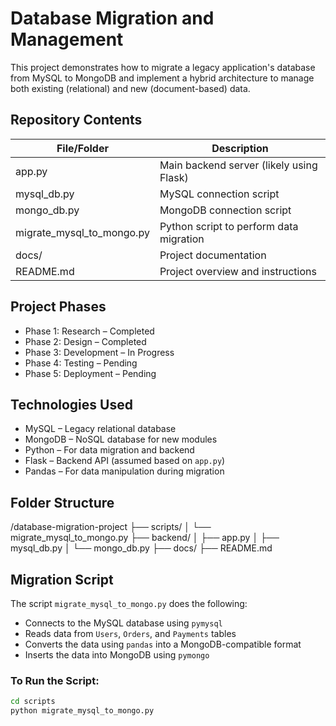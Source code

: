 # Database Migration and Management

This project demonstrates how to migrate a legacy application's database from MySQL to MongoDB and implement a hybrid architecture to manage both existing (relational) and new (document-based) data.

## Repository Contents

| File/Folder               | Description                                      |
|---------------------------|--------------------------------------------------|
| app.py                    | Main backend server (likely using Flask)         |
| mysql_db.py               | MySQL connection script                          |
| mongo_db.py               | MongoDB connection script                        |
| migrate_mysql_to_mongo.py| Python script to perform data migration          |
| docs/                     | Project documentation                            |
| README.md                 | Project overview and instructions                |

## Project Phases

- Phase 1: Research – Completed
- Phase 2: Design – Completed
- Phase 3: Development – In Progress
- Phase 4: Testing – Pending
- Phase 5: Deployment – Pending

## Technologies Used

- MySQL – Legacy relational database
- MongoDB – NoSQL database for new modules
- Python – For data migration and backend
- Flask – Backend API (assumed based on `app.py`)
- Pandas – For data manipulation during migration

## Folder Structure
/database-migration-project
├── scripts/
│ └── migrate_mysql_to_mongo.py
├── backend/
│ ├── app.py
│ ├── mysql_db.py
│ └── mongo_db.py
├── docs/
├── README.md


## Migration Script

The script `migrate_mysql_to_mongo.py` does the following:
- Connects to the MySQL database using `pymysql`
- Reads data from `Users`, `Orders`, and `Payments` tables
- Converts the data using `pandas` into a MongoDB-compatible format
- Inserts the data into MongoDB using `pymongo`

### To Run the Script:

```bash
cd scripts
python migrate_mysql_to_mongo.py

